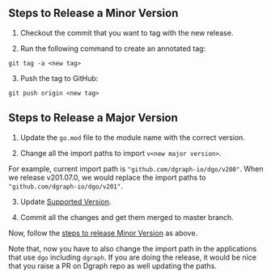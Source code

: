 ## Steps to Release a Minor Version

1. Checkout the commit that you want to tag with the new release.

2. Run the following command to create an annotated tag:

```
git tag -a <new tag>
```

3. Push the tag to GitHub:

```
git push origin <new tag>
```

## Steps to Release a Major Version

1. Update the `go.mod` file to the module name with the correct version.

2. Change all the import paths to import `v<new major version>`.

For example, current import path is `"github.com/dgraph-io/dgo/v200"`.
When we release v201.07.0, we would replace the import paths to `"github.com/dgraph-io/dgo/v201"`.

3. Update [Supported Version](https://github.com/dgraph-io/dgo/#supported-versions).

4. Commit all the changes and get them merged to master branch.

Now, follow the [steps to release Minor Version](#steps-to-release-a-minor-version) as above.

Note that, now you have to also change the import path in the applications that use `dgo` including `dgraph`.
If you are doing the release, it would be nice that you raise a PR on Dgraph repo as well updating the paths.
